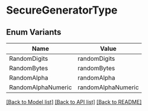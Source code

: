 # SecureGeneratorType

## Enum Variants

| Name | Value |
|---- | -----|
| RandomDigits | randomDigits |
| RandomBytes | randomBytes |
| RandomAlpha | randomAlpha |
| RandomAlphaNumeric | randomAlphaNumeric |


[[Back to Model list]](../README.md#documentation-for-models) [[Back to API list]](../README.md#documentation-for-api-endpoints) [[Back to README]](../README.md)


